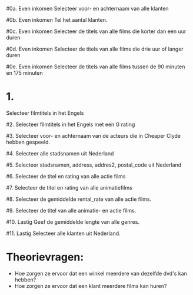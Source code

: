 #0a. Even inkomen
Selecteer voor- en achternaam van alle klanten

#0b. Even inkomen
Tel het aantal klanten.

#0c. Even inkomen
Selecteer de titels van alle films die korter dan een uur duren

#0d. Even inkomen
Selecteer de titels van alle films die drie uur of langer duren

#0e. Even inkomen
Selecteer de titels van alle films tussen de 90 minuten en 175 minuten

# 1.
Selecteer filmtitels in het Engels

#2.
Selecteer filmtitels in het Engels met een G rating

#3.
Selecteer voor- en achternaam van de acteurs die in Cheaper Clyde hebben gespeeld.

#4.
Selecteer alle stadsnamen uit Nederland

#5.
Selecteer stadsnamen, address, addres2, postal_code uit Nederland

#6.
Selecteer de titel en rating van alle actie films

#7.
Selecteer de titel en rating van alle animatiefilms

#8.
Selecteer de gemiddelde rental_rate van alle actie films.

#9.
Selecteer de titel van alle animatie- en actie films.

#10. Lastig
Geef de gemiddelde lengte van alle genres.

#11. Lastig
Selecteer alle klanten uit Nederland.

# Theorievragen:

* Hoe zorgen ze ervoor dat een winkel meerdere van dezelfde dvd's kan hebben?
* Hoe zorgen ze ervoor dat een klant meerdere films kan huren?